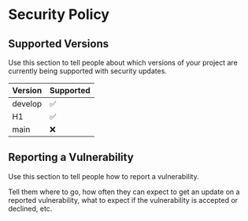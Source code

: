 # Security Policy

## Supported Versions

Use this section to tell people about which versions of your project are
currently being supported with security updates.

| Version | Supported          |
| ------- | ------------------ |
| develop | :white_check_mark: |
| H1      | :white_check_mark: |
| main    | :x:                |

## Reporting a Vulnerability

Use this section to tell people how to report a vulnerability.

Tell them where to go, how often they can expect to get an update on a
reported vulnerability, what to expect if the vulnerability is accepted or
declined, etc.
